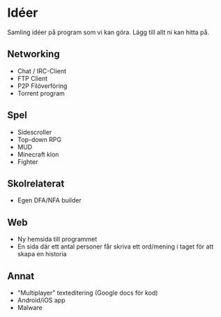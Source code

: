 
# Idéer

Samling idéer på program som vi kan göra. Lägg till allt ni kan hitta på.

## Networking
* Chat / IRC-Client
* FTP Client
* P2P Filöverföring
* Torrent program

## Spel
* Sidescroller
* Top-down RPG
* MUD
* Minecraft klon
* Fighter

## Skolrelaterat 
* Egen DFA/NFA builder

## Web
* Ny hemsida till programmet
* En sida där ett antal personer får skriva ett ord/mening i taget för att skapa en historia

## Annat
* "Multiplayer" texteditering (Google docs för kod)
* Android/iOS app
* Malware
